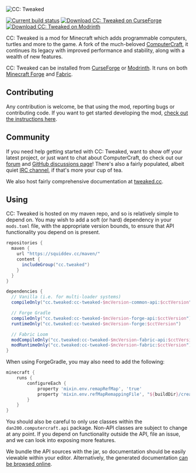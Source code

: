 <!--
SPDX-FileCopyrightText: 2017 The CC: Tweaked Developers

SPDX-License-Identifier: MPL-2.0
-->

<picture>
  <source media="(prefers-color-scheme: dark)" srcset="./doc/logo-darkmode.png">
  <source media="(prefers-color-scheme: light)" srcset="./doc/logo.png">
  <img alt="CC: Tweaked" src="./doc/logo.png">
</picture>

[![Current build status](https://github.com/cc-tweaked/CC-Tweaked/workflows/Build/badge.svg)](https://github.com/cc-tweaked/CC-Tweaked/actions "Current build status")
[![Download CC: Tweaked on CurseForge](https://img.shields.io/static/v1?label=Download&message=CC:%20Tweaked&color=E04E14&logoColor=E04E14&logo=CurseForge)][CurseForge]
[![Download CC: Tweaked on Modrinth](https://img.shields.io/static/v1?label=Download&color=00AF5C&logoColor=00AF5C&logo=Modrinth&message=CC:%20Tweaked)][Modrinth]

CC: Tweaked is a mod for Minecraft which adds programmable computers, turtles and more to the game. A fork of the
much-beloved [ComputerCraft], it continues its legacy with improved performance and stability, along with a wealth of
new features.

CC: Tweaked can be installed from [CurseForge] or [Modrinth]. It runs on both [Minecraft Forge] and [Fabric].

## Contributing
Any contribution is welcome, be that using the mod, reporting bugs or contributing code. If you want to get started
developing the mod, [check out the instructions here](CONTRIBUTING.md#developing).

## Community
If you need help getting started with CC: Tweaked, want to show off your latest project, or just want to chat about
ComputerCraft, do check out our [forum] and [GitHub discussions page][GitHub discussions]! There's also a fairly
populated, albeit quiet [IRC channel][irc], if that's more your cup of tea.

We also host fairly comprehensive documentation at [tweaked.cc](https://tweaked.cc/ "The CC: Tweaked website").

## Using
CC: Tweaked is hosted on my maven repo, and so is relatively simple to depend on. You may wish to add a soft (or hard)
dependency in your `mods.toml` file, with the appropriate version bounds, to ensure that API functionality you depend
on is present.

```groovy
repositories {
  maven {
    url "https://squiddev.cc/maven/"
    content {
      includeGroup("cc.tweaked")
    }
  }
}

dependencies {
  // Vanilla (i.e. for multi-loader systems)
  compileOnly("cc.tweaked:cc-tweaked-$mcVersion-common-api:$cctVersion")

  // Forge Gradle
  compileOnly("cc.tweaked:cc-tweaked-$mcVersion-forge-api:$cctVersion")
  runtimeOnly("cc.tweaked:cc-tweaked-$mcVersion-forge:$cctVersion")

  // Fabric Loom
  modCompileOnly("cc.tweaked:cc-tweaked-$mcVersion-fabric-api:$cctVersion")
  modRuntimeOnly("cc.tweaked:cc-tweaked-$mcVersion-fabric:$cctVersion")
}
```

When using ForgeGradle, you may also need to add the following:

```groovy
minecraft {
    runs {
        configureEach {
            property 'mixin.env.remapRefMap', 'true'
            property 'mixin.env.refMapRemappingFile', "${buildDir}/createSrgToMcp/output.srg"
        }
    }
}
```

You should also be careful to only use classes within the `dan200.computercraft.api` package. Non-API classes are
subject to change at any point. If you depend on functionality outside the API, file an issue, and we can look into
exposing more features.

We bundle the API sources with the jar, so documentation should be easily viewable within your editor. Alternatively,
the generated documentation [can be browsed online](https://tweaked.cc/javadoc/).

[computercraft]: https://github.com/dan200/ComputerCraft "ComputerCraft on GitHub"
[curseforge]: https://minecraft.curseforge.com/projects/cc-tweaked "Download CC: Tweaked from CurseForge"
[modrinth]: https://modrinth.com/mod/gu7yAYhd "Download CC: Tweaked from Modrinth"
[Minecraft Forge]: https://files.minecraftforge.net/ "Download Minecraft Forge."
[Fabric]: https://fabricmc.net/use/installer/ "Download Fabric."
[forum]: https://forums.computercraft.cc/
[GitHub Discussions]: https://github.com/cc-tweaked/CC-Tweaked/discussions
[IRC]: https://webchat.esper.net/?channels=computercraft "#computercraft on EsperNet"
